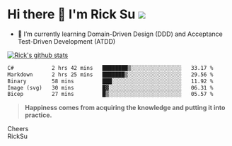 # Hi there 👋 I'm Rick Su ![](https://komarev.com/ghpvc/?username=ricksu978)
<!--
**ricksu978/ricksu978** is a ✨ _special_ ✨ repository because its `README.md` (this file) appears on your GitHub profile.

Here are some ideas to get you started:

- 🔭 I’m currently working on ...
-->
- 🌱 I’m currently learning Domain-Driven Design (DDD) and Acceptance Test-Driven Development (ATDD)
<!--
- 👯 I’m looking to collaborate on ...
- 🤔 I’m looking for help with ...
- 💬 Ask me about ...
- 📫 How to reach me: ...
- 😄 Pronouns: ...
- ⚡ Fun fact: ...
-->
[![Rick's github stats](https://github-readme-stats.vercel.app/api?username=ricksu978&theme=dark)](https://github.com/ricksu978/ricksu978)

<!--START_SECTION:waka-->

```txt
C#            2 hrs 42 mins   ████████▒░░░░░░░░░░░░░░░░   33.17 %
Markdown      2 hrs 25 mins   ███████▒░░░░░░░░░░░░░░░░░   29.56 %
Binary        58 mins         ███░░░░░░░░░░░░░░░░░░░░░░   11.92 %
Image (svg)   30 mins         █▓░░░░░░░░░░░░░░░░░░░░░░░   06.31 %
Bicep         27 mins         █▒░░░░░░░░░░░░░░░░░░░░░░░   05.57 %
```

<!--END_SECTION:waka-->

> **Happiness comes from acquiring the knowledge and putting it into practice.**

Cheers  
RickSu 

